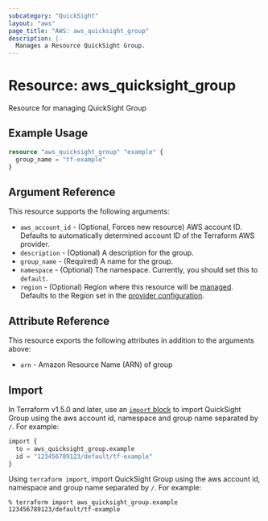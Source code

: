 ```yaml
---
subcategory: "QuickSight"
layout: "aws"
page_title: "AWS: aws_quicksight_group"
description: |-
  Manages a Resource QuickSight Group.
---
```


# Resource: aws_quicksight_group

Resource for managing QuickSight Group

## Example Usage

```terraform
resource "aws_quicksight_group" "example" {
  group_name = "tf-example"
}
```

## Argument Reference

This resource supports the following arguments:

* `aws_account_id` - (Optional, Forces new resource) AWS account ID. Defaults to automatically determined account ID of the Terraform AWS provider.
* `description` - (Optional) A description for the group.
* `group_name` - (Required) A name for the group.
* `namespace` - (Optional) The namespace. Currently, you should set this to `default`.
* `region` - (Optional) Region where this resource will be [managed](https://docs.aws.amazon.com/general/latest/gr/rande.html#regional-endpoints). Defaults to the Region set in the [provider configuration](https://registry.terraform.io/providers/hashicorp/aws/latest/docs#aws-configuration-reference).

## Attribute Reference

This resource exports the following attributes in addition to the arguments above:

* `arn` - Amazon Resource Name (ARN) of group

## Import

In Terraform v1.5.0 and later, use an [`import` block](https://developer.hashicorp.com/terraform/language/import) to import QuickSight Group using the aws account id, namespace and group name separated by `/`. For example:

```terraform
import {
  to = aws_quicksight_group.example
  id = "123456789123/default/tf-example"
}
```

Using `terraform import`, import QuickSight Group using the aws account id, namespace and group name separated by `/`. For example:

```console
% terraform import aws_quicksight_group.example 123456789123/default/tf-example
```
